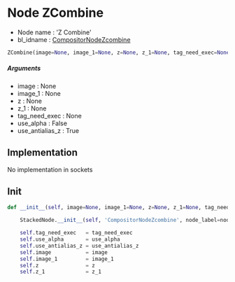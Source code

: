# Node ZCombine

- Node name : 'Z Combine'
- bl_idname : [CompositorNodeZcombine](https://docs.blender.org/api/current/bpy.types.CompositorNodeZcombine.html)


``` python
ZCombine(image=None, image_1=None, z=None, z_1=None, tag_need_exec=None, use_alpha=False, use_antialias_z=True, node_label=None, node_color=None)
```
##### Arguments

- image : None
- image_1 : None
- z : None
- z_1 : None
- tag_need_exec : None
- use_alpha : False
- use_antialias_z : True

## Implementation

No implementation in sockets

## Init

``` python
def __init__(self, image=None, image_1=None, z=None, z_1=None, tag_need_exec=None, use_alpha=False, use_antialias_z=True, node_label=None, node_color=None):

    StackedNode.__init__(self, 'CompositorNodeZcombine', node_label=node_label, node_color=node_color)

    self.tag_need_exec   = tag_need_exec
    self.use_alpha       = use_alpha
    self.use_antialias_z = use_antialias_z
    self.image           = image
    self.image_1         = image_1
    self.z               = z
    self.z_1             = z_1
```
